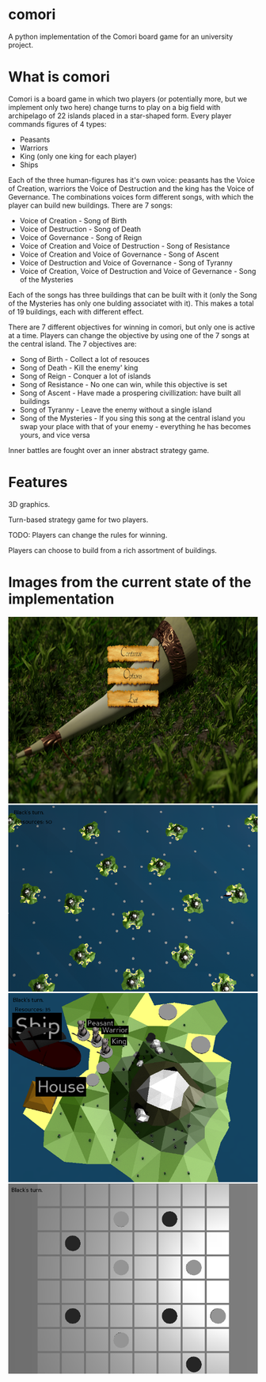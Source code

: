 # comori
A python implementation of the Comori board game for an university project.

# What is comori

Comori is a board game in which two players (or potentially more, but we implement only two here) change turns to play on a big field with archipelago of 22 islands placed in a star-shaped form. Every player commands figures of 4 types:
* Peasants
* Warriors
* King (only one king for each player)
* Ships

Each of the three human-figures has it's own voice: peasants has the Voice of Creation, warriors the Voice of Destruction and the king has the Voice of Gevernance. The combinations voices form different songs, with which the player can build new buildings. There are 7 songs:
* Voice of Creation - Song of Birth
* Voice of Destruction - Song of Death
* Voice of Governance - Song of Reign
* Voice of Creation and Voice of Destruction - Song of Resistance
* Voice of Creation and Voice of Governance - Song of Ascent
* Voice of Destruction and Voice of Governance - Song of Tyranny
* Voice of Creation, Voice of Destruction and Voice of Gevernance - Song of the Mysteries

Each of the songs has three buildings that can be built with it (only the Song of the Mysteries has only one bulding associatet with it). This makes a total of 19 buildings, each with different effect.

There are 7 different objectives for winning in comori, but only one is active at a time. Players can change the objective by using one of the 7 songs at the central island. The 7 objectives are:
* Song of Birth - Collect a lot of resouces
* Song of Death - Kill the enemy' king
* Song of Reign - Conquer a lot of islands
* Song of Resistance - No one can win, while this objective is set
* Song of Ascent - Have made a prospering civillization: have built all buildings
* Song of Tyranny - Leave the enemy without a single island
* Song of the Mysteries - If you sing this song at the central island you swap your place with that of your enemy - everything he has becomes yours, and vice versa

Inner battles are fought over an inner abstract strategy game.

# Features

3D graphics.

Turn-based strategy game for two players.

TODO: Players can change the rules for winning.

Players can choose to build from a rich assortment of buildings.

# Images from the current state of the implementation

![](misc/1.png)
![](misc/2.png)
![](misc/3.png)
![](misc/4.png)
